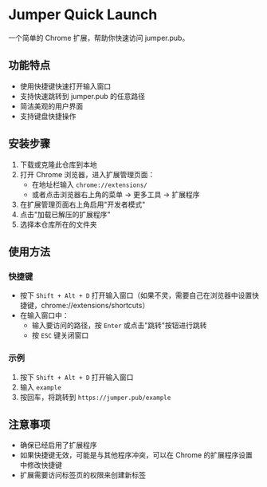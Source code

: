 # Jumper Quick Launch

一个简单的 Chrome 扩展，帮助你快速访问 jumper.pub。

## 功能特点

- 使用快捷键快速打开输入窗口
- 支持快速跳转到 jumper.pub 的任意路径
- 简洁美观的用户界面
- 支持键盘快捷操作

## 安装步骤

1. 下载或克隆此仓库到本地
2. 打开 Chrome 浏览器，进入扩展管理页面：
   - 在地址栏输入 `chrome://extensions/`
   - 或者点击浏览器右上角的菜单 -> 更多工具 -> 扩展程序
3. 在扩展管理页面右上角启用"开发者模式"
4. 点击"加载已解压的扩展程序"
5. 选择本仓库所在的文件夹

## 使用方法

### 快捷键

- 按下 `Shift + Alt + D` 打开输入窗口（如果不灵，需要自己在浏览器中设置快捷键，chrome://extensions/shortcuts）
- 在输入窗口中：
  - 输入要访问的路径，按 `Enter` 或点击"跳转"按钮进行跳转
  - 按 `ESC` 键关闭窗口

### 示例

1. 按下 `Shift + Alt + D` 打开输入窗口
2. 输入 `example`
3. 按回车，将跳转到 `https://jumper.pub/example`

## 注意事项

- 确保已经启用了扩展程序
- 如果快捷键无效，可能是与其他程序冲突，可以在 Chrome 的扩展程序设置中修改快捷键
- 扩展需要访问标签页的权限来创建新标签
